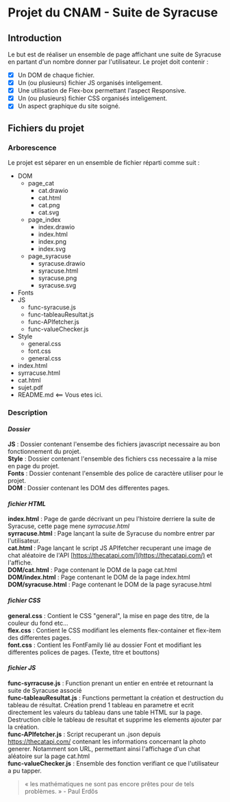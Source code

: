 # Projet du CNAM - Suite de Syracuse

## Introduction

Le but est de réaliser un ensemble de page affichant une suite de Syracuse en partant d'un nombre donner par l'utilisateur. 
Le projet doit contenir : 
- [x] Un DOM de chaque fichier. 
- [x] Un (ou plusieurs) fichier JS organisés inteligement.
- [x] Une utilisation de Flex-box permettant l'aspect Responsive.
- [x] Un (ou plusieurs) fichier CSS organisés inteligement.
- [x] Un aspect graphique du site soigné.

## Fichiers du projet
### Arborescence

Le projet est séparer en un ensemble de fichier réparti comme suit :   
- DOM
  - page_cat
    - cat.drawio
    - cat.html
    - cat.png
    - cat.svg
  - page_index
    - index.drawio
    - index.html
    - index.png
    - index.svg
  - page_syracuse
    - syracuse.drawio
    - syracuse.html
    - syracuse.png
    - syracuse.svg
- Fonts
- JS 
  - func-syracuse.js
  - func-tableauResultat.js
  - func-APIfetcher.js
  - func-valueChecker.js
- Style
  - general.css
  - font.css
  - general.css
- index.html
- syrracuse.html
- cat.html
- sujet.pdf
- README.md <== Vous etes ici. 

### __Description__
#### _Dossier_ 
__JS__ : Dossier contenant l'ensembe des fichiers javascript necessaire au bon fonctionnement du projet.<br/>
__Style__ : Dossier contenant l'ensemble des fichiers css necessaire a la mise en page du projet.<br/>
__Fonts__ : Dossier contenant l'ensemble des police de caractère utiliser pour le projet.<br/>
__DOM__ : Dossier contenant les DOM des differentes pages.

#### _fichier HTML_
__index.html__ : Page de garde décrivant un peu l'histoire derriere la suite de Syracuse, cette page mene _syrracuse.html_<br/>
__syrracuse.html__ : Page lançant la suite de Syracuse du nombre entrer par l'utilisateur.<br/>
__cat.html__ : Page lançant le script JS APIfetcher recuperant une image de chat aléatoire de l'API [https://thecatapi.com/](https://thecatapi.com/) et l'affiche.<br/>
__DOM/cat.html__ : Page contenant le DOM de la page cat.html<br/>
__DOM/index.html__ : Page contenant le DOM de la page index.html<br/>
__DOM/syracuse.html__ : Page contenant le DOM de la page syracuse.html<br/>

#### _fichier CSS_
__general.css__ : Contient le CSS "general", la mise en page des titre, de la couleur du fond etc...<br/>
__flex.css__ : Contient le CSS modifiant les elements flex-container et flex-item des differentes pages.<br/>
__font.css__ : Contient les FontFamily lié au dossier Font et modifiant les differentes polices de pages. (Texte, titre et bouttons)<br/> 
 
#### _fichier JS_
__func-syrracuse.js__ : Function prenant un entier en entrée et retournant la suite de Syracuse associé<br/>
__func-tableauResultat.js__ : Functions permettant la création et destruction du tableau de résultat. Création prend 1 tableau en parametre et ecrit directement les valeurs du tableau dans une table HTML sur la page. Destruction cible le tableau de resultat et supprime les elements ajouter par la création.<br/> 
__func-APIfetcher.js__ : Script recuperant un .json depuis https://thecatapi.com/ contenant les informations concernant la photo generer. Notamment son URL, permettant ainsi l'affichage d'un chat aléatoire sur la page cat.html<br/>
__func-valueChecker.js__ : Ensemble des fonction verifiant ce que l'utilisateur a pu tapper.<br/>
  
   
    
> « les mathématiques ne sont pas encore prêtes pour de tels problèmes. » - Paul Erdős


